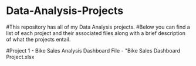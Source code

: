 # Data-Analysis-Projects

#This repository has all of my Data Analysis projects.
#Below you can find a list of each project and their associated files along with a brief description of what the projects entail.

#Project 1 - Bike Sales Analysis Dashboard
  File - "Bike Sales Dashboard Project.xlsx
  
